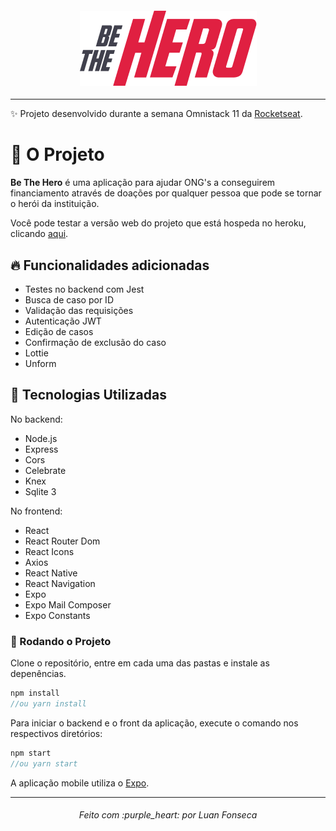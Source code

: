 
<h4 align="center">
<img src="https://github.com/luanfonsecap/be-the-hero/blob/master/mobile/src/assets/logo@3x.png?raw=true" />
</h4>

---
:sparkles: Projeto desenvolvido durante a semana Omnistack 11 da [Rocketseat](https://github.com/Rocketseat). 

# :muscle: O Projeto

**Be The Hero** é uma aplicação para ajudar ONG's a conseguirem financiamento através de doações por qualquer pessoa que pode se tornar o herói da instituição.

Você pode testar a versão web do projeto que está hospeda no heroku, clicando [aqui](https://luanfonsecap-be-the-hero.herokuapp.com).

## :fire: Funcionalidades adicionadas

 - Testes no backend com Jest
 - Busca de caso por ID
 - Validação das requisições 
 - Autenticação JWT
 - Edição de casos
 - Confirmação de exclusão do caso
 - Lottie
 - Unform

## :rocket: Tecnologias Utilizadas

No backend:

- Node.js
- Express
- Cors
- Celebrate
- Knex
- Sqlite 3

No frontend:

- React
- React Router Dom
- React Icons
- Axios
- React Native
- React Navigation
- Expo
- Expo Mail Composer
- Expo Constants

### :dvd: Rodando o Projeto

Clone o repositório, entre em cada uma das pastas e instale as depenências.
```javascript
npm install 
//ou yarn install
```

Para iniciar o backend e o front da aplicação, execute o comando nos respectivos diretórios:
```javascript
npm start
//ou yarn start
```

A aplicação mobile utiliza o [Expo](https://expo.io/).

---

<h6 align="center">
	Feito com :purple_heart: por Luan Fonseca
</h6>
